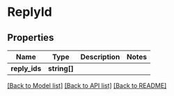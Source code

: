# ReplyId

## Properties
Name | Type | Description | Notes
------------ | ------------- | ------------- | -------------
**reply_ids** | **string[]** |  | 

[[Back to Model list]](../README.md#documentation-for-models) [[Back to API list]](../README.md#documentation-for-api-endpoints) [[Back to README]](../README.md)


